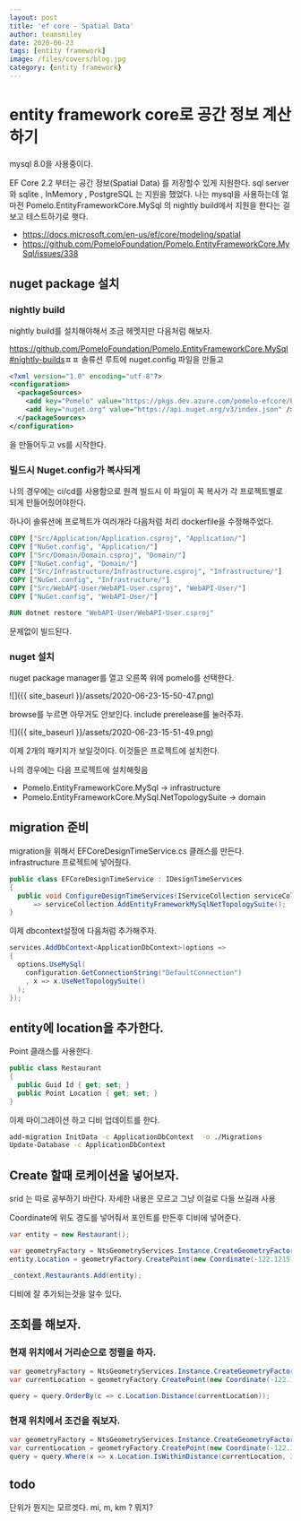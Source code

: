 ```yaml
---
layout: post
title: 'ef core - Spatial Data' 
author: teamsmiley
date: 2020-06-23
tags: [entity framework]
image: /files/covers/blog.jpg
category: {entity framework}
---
```


# entity framework core로 공간 정보 계산하기

mysql 8.0을 사용중이다. 

EF Core 2.2 부터는 공간 정보(Spatial Data) 를 저장할수 있게 지원한다. sql server와 sqlite , InMemory , PostgreSQL 는 지원을 했었다. 나는 mysql을 사용하는데 얼마전 Pomelo.EntityFrameworkCore.MySql 의 nightly build에서 지원을 한다는 걸 보고 테스트하기로 햇다.

* <https://docs.microsoft.com/en-us/ef/core/modeling/spatial>
* <https://github.com/PomeloFoundation/Pomelo.EntityFrameworkCore.MySql/issues/338>


## nuget package 설치 

### nightly build 

nightly build를 설치해야해서 조금 헤멧지만 다음처럼 해보자.

<https://github.com/PomeloFoundation/Pomelo.EntityFrameworkCore.MySql#nightly-builds>ㅍㅍ
솔류션 루트에 nuget.config 파일을 만들고 
```xml
<?xml version="1.0" encoding="utf-8"?>
<configuration>
  <packageSources>
    <add key="Pomelo" value="https://pkgs.dev.azure.com/pomelo-efcore/Pomelo.EntityFrameworkCore.MySql/_packaging/pomelo-efcore-public/nuget/v3/index.json" />
    <add key="nuget.org" value="https://api.nuget.org/v3/index.json" />
  </packageSources>
</configuration>
```

을 만들어두고 vs를 시작한다.

### 빌드시 Nuget.config가 복사되게
나의 경우에는 ci/cd를 사용함으로 원격 빌드시 이 파일이 꼭 복사가 각 프로젝트별로 되게 만들어줬어야한다.

하나이  솔류션에 프로젝트가 여러개라 다음처럼 처리 dockerfile을 수정해주었다.

```dockerfile
COPY ["Src/Application/Application.csproj", "Application/"]
COPY ["NuGet.config", "Application/"]
COPY ["Src/Domain/Domain.csproj", "Domain/"]
COPY ["NuGet.config", "Domain/"]
COPY ["Src/Infrastructure/Infrastructure.csproj", "Infrastructure/"]
COPY ["NuGet.config", "Infrastructure/"]
COPY ["Src/WebAPI-User/WebAPI-User.csproj", "WebAPI-User/"]
COPY ["NuGet.config", "WebAPI-User/"]

RUN dotnet restore "WebAPI-User/WebAPI-User.csproj"
```

문제없이 빌드된다.

### nuget 설치

nuget package manager를 열고 오른쪽 위에 pomelo를 선택한다.

![]({{ site_baseurl }}/assets/2020-06-23-15-50-47.png)

browse를 누르면 아무거도 안보인다. include prerelease를 눌러주자. 

![]({{ site_baseurl }}/assets/2020-06-23-15-51-49.png)

이제 2개의 패키지가 보일것이다.  이것들은 프로젝트에 설치한다. 

나의 경우에는 다음 프로젝트에 설치해줫음

* Pomelo.EntityFrameworkCore.MySql -> infrastructure
* Pomelo.EntityFrameworkCore.MySql.NetTopologySuite -> domain 

## migration 준비 
migration을 위해서 EFCoreDesignTimeService.cs 클래스를 만든다. infrastructure 프로젝트에 넣어줬다.
```cs
public class EFCoreDesignTimeService : IDesignTimeServices
{
  public void ConfigureDesignTimeServices(IServiceCollection serviceCollection)
      => serviceCollection.AddEntityFrameworkMySqlNetTopologySuite();
}
```

이제 dbcontext설정에 다음처럼 추가해주자.
```cs
services.AddDbContext<ApplicationDbContext>(options =>
{
  options.UseMySql(
    configuration.GetConnectionString("DefaultConnection")
    , x => x.UseNetTopologySuite()
  );
});
```

## entity에 location을 추가한다.

Point 클래스를 사용한다.

```cs
public class Restaurant 
{
  public Guid Id { get; set; }
  public Point Location { get; set; }
}
```

이제 마이그레이션 하고 디비 업데이트를 한다.

```bash
add-migration InitData -c ApplicationDbContext  -o ./Migrations
Update-Database -c ApplicationDbContext
```

## Create 할때 로케이션을 넣어보자.

srid 는 따로 공부하기 바란다. 자세한 내용은 모르고 그냥 이걸로 다들 쓰길래 사용

Coordinate에 위도 경도를 넣어줘서 포인트를 만든후 디비에 넣어준다.

```cs
var entity = new Restaurant();

var geometryFactory = NtsGeometryServices.Instance.CreateGeometryFactory(srid: 4326);//4326 refers to WGS 84, a standard used in GPS and other geographic systems.
entity.Location = geometryFactory.CreatePoint(new Coordinate(-122.121512, 47.6739882));

_context.Restaurants.Add(entity);
```

디비에 잘 추가되는것을 알수 있다.

## 조회를 해보자.

### 현재 위치에서 거리순으로 정렬을 하자.

```cs
var geometryFactory = NtsGeometryServices.Instance.CreateGeometryFactory(srid: 4326);
var currentLocation = geometryFactory.CreatePoint(new Coordinate(-122.121512, 47.6739882));

query = query.OrderBy(c => c.Location.Distance(currentLocation));
```


### 현재 위치에서 조건을 줘보자.

```cs
var geometryFactory = NtsGeometryServices.Instance.CreateGeometryFactory(srid: 4326);
var currentLocation = geometryFactory.CreatePoint(new Coordinate(-122.121512, 47.6739882));
query = query.Where(x => x.Location.IsWithinDistance(currentLocation, 2000)); // 2000 mi? miter? kilomiter? 안쪽만 검색
```

## todo 
단위가 뭔지는 모르겟다. mi, m, km ? 뭐지?





